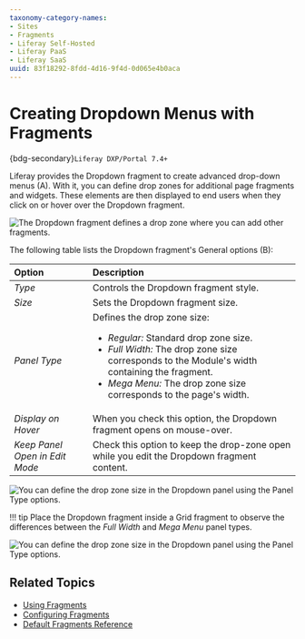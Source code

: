 ```yaml
---
taxonomy-category-names:
- Sites
- Fragments
- Liferay Self-Hosted
- Liferay PaaS
- Liferay SaaS
uuid: 83f18292-8fdd-4d16-9f4d-0d065e4b0aca
---
```


# Creating Dropdown Menus with Fragments

{bdg-secondary}`Liferay DXP/Portal 7.4+`

Liferay provides the Dropdown fragment to create advanced drop-down menus (A). With it, you can define drop zones for additional page fragments and widgets. These elements are then displayed to end users when they click on or hover over the Dropdown fragment.

![The Dropdown fragment defines a drop zone where you can add other fragments.](./creating-dropdown-menus-with-fragments/images/01.png)

The following table lists the Dropdown fragment's General options (B):

| Option                         | Description                                                                                                                                                                                                                                                        |
| :----------------------------- | :----------------------------------------------------------------------------------------------------------------------------------------------------------------------------------------------------------------------------------------------------------------- |
| *Type*                         | Controls the Dropdown fragment style.                                                                                                                                                                                                                              |
| *Size*                         | Sets the Dropdown fragment size.                                                                                                                                                                                                                                   |
| *Panel Type*                   | Defines the drop zone size:</br><ul><li>*Regular:* Standard drop zone size.</li><li>*Full Width:* The drop zone size corresponds to the Module's width containing the fragment.</li><li>*Mega Menu:* The drop zone size corresponds to the page's width.</li></ul> |
| *Display on Hover*             | When you check this option, the Dropdown fragment opens on mouse-over.                                                                                                                                                                                             |
| *Keep Panel Open in Edit Mode* | Check this option to keep the drop-zone open while you edit the Dropdown fragment content.                                                                                                                                                                         |

![You can define the drop zone size in the Dropdown panel using the Panel Type options.](./creating-dropdown-menus-with-fragments/images/02.png)

!!! tip
    Place the Dropdown fragment inside a Grid fragment to observe the differences between the *Full Width* and *Mega Menu* panel types.

![You can define the drop zone size in the Dropdown panel using the Panel Type options.](./creating-dropdown-menus-with-fragments/images/03.gif)

## Related Topics

- [Using Fragments](../using-fragments.md)
- [Configuring Fragments](./configuring-fragments.md)
- [Default Fragments Reference](./default-fragments-reference.md)
